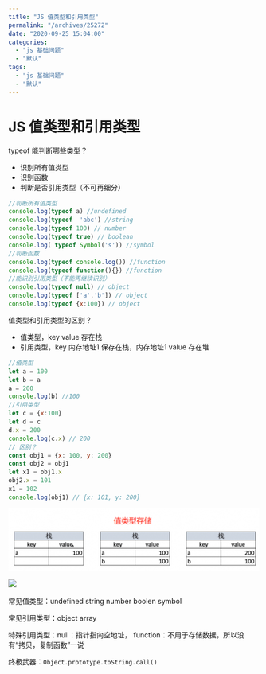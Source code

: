 ```yaml
---
title: "JS 值类型和引用类型"
permalink: "/archives/25272"
date: "2020-09-25 15:04:00"
categories: 
  - "js 基础问题"
  - "默认"
tags: 
  - "js 基础问题"
  - "默认"
---
```


# JS 值类型和引用类型

typeof 能判断哪些类型？

- 识别所有值类型
- 识别函数
- 判断是否引用类型（不可再细分）

``` js 
//判断所有值类型
console.log(typeof a) //undefined
console.log(typeof  'abc') //string
console.log(typeof 100) // number
console.log(typeof true) // boolean
console.log( typeof Symbol('s')) //symbol
//判断函数
console.log(typeof console.log()) //function
console.log(typeof function(){}) //function
//能识别引用类型（不能再继续识别）
console.log(typeof null) // object
console.log(typeof ['a','b']) // object
console.log(typeof {x:100}) // object
```

值类型和引用类型的区别？

- 值类型，key value 存在栈
- 引用类型，key 内存地址1 保存在栈，内存地址1 value 存在堆

``` js 
//值类型
let a = 100
let b = a
a = 200
console.log(b) //100
//引用类型
let c = {x:100}
let d = c
d.x = 200
console.log(c.x) // 200
// 区别？
const obj1 = {x: 100, y: 200}
const obj2 = obj1
let x1 = obj1.x
obj2.x = 101
x1 = 102
console.log(obj1) // {x: 101, y: 200}
```

![](images/2666084628.png)

![](images/2868998451.png)

常见值类型：undefined string number boolen symbol

常见引用类型：object array

特殊引用类型：null：指针指向空地址， function：不用于存储数据，所以没有“拷贝，复制函数”一说

终极武器：`Object.prototype.toString.call()`
